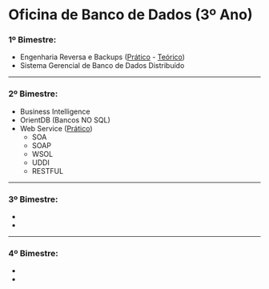 # Oficina de Banco de Dados (3º Ano)

### 1º Bimestre:
* Engenharia Reversa e Backups ([Prático](https://github.com/eduschadesoares/oficinaDeBanco/tree/master/Apresenta%C3%A7%C3%B5es%20P%C5%95aticas/Eng%20Reversa%20e%20Backup) - [Teórico](https://github.com/eduschadesoares/oficinaDeBanco/blob/master/Apresenta%C3%A7%C3%B5es%20Te%C3%B3ricas/Engenharia%20Reversa%20e%20Backups.pdf))
* Sistema Gerencial de Banco de Dados Distribuído

-----

### 2º Bimestre:
* Business Intelligence
* OrientDB (Bancos NO SQL)
* Web Service ([Prático](https://github.com/eduschadesoares/oficinaDeBanco/tree/master/Apresenta%C3%A7%C3%B5es%20P%C5%95aticas/Web%20Service))
  - SOA
  - SOAP
  - WSOL
  - UDDI
  - RESTFUL
  
-----

### 3º Bimestre:
*
*

-----

### 4º Bimestre:
*
*
